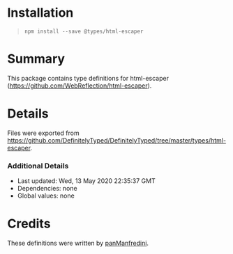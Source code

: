 # Installation
> `npm install --save @types/html-escaper`

# Summary
This package contains type definitions for html-escaper (https://github.com/WebReflection/html-escaper).

# Details
Files were exported from https://github.com/DefinitelyTyped/DefinitelyTyped/tree/master/types/html-escaper.

### Additional Details
 * Last updated: Wed, 13 May 2020 22:35:37 GMT
 * Dependencies: none
 * Global values: none

# Credits
These definitions were written by [panManfredini](https://github.com/panManfredini).
